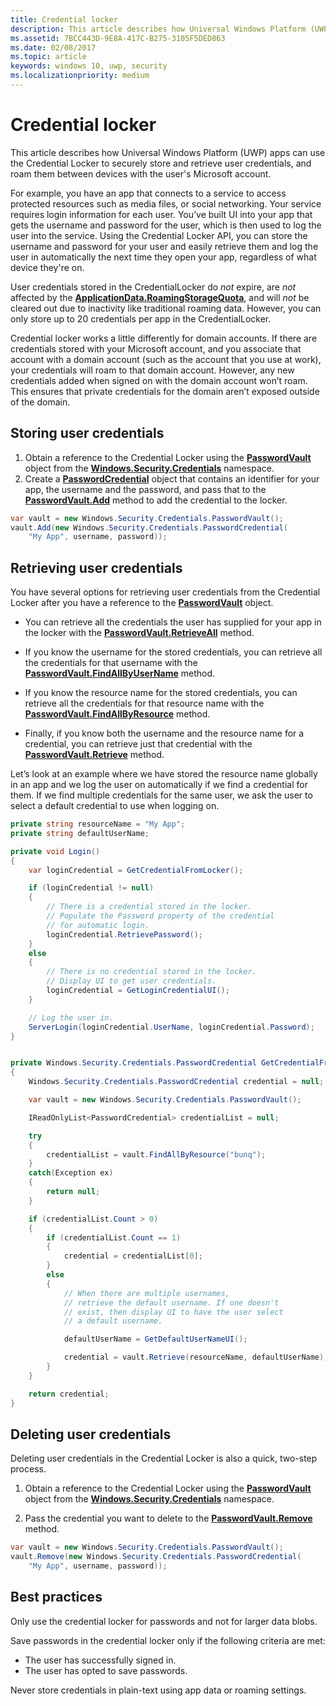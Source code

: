 ```yaml
---
title: Credential locker
description: This article describes how Universal Windows Platform (UWP) apps can use the Credential Locker to securely store and retrieve user credentials, and roam them between devices with the user's Microsoft account.
ms.assetid: 7BCC443D-9E8A-417C-B275-3105F5DED863
ms.date: 02/08/2017
ms.topic: article
keywords: windows 10, uwp, security
ms.localizationpriority: medium
---
```

# Credential locker




This article describes how Universal Windows Platform (UWP) apps can use the Credential Locker to securely store and retrieve user credentials, and roam them between devices with the user's Microsoft account.

For example, you have an app that connects to a service to access protected resources such as media files, or social networking. Your service requires login information for each user. You’ve built UI into your app that gets the username and password for the user, which is then used to log the user into the service. Using the Credential Locker API, you can store the username and password for your user and easily retrieve them and log the user in automatically the next time they open your app, regardless of what device they're on.

User credentials stored in the CredentialLocker do *not* expire, are *not* affected by the [**ApplicationData.RoamingStorageQuota**](/uwp/api/windows.storage.applicationdata.roamingstoragequota), and will *not* be cleared out due to inactivity like traditional roaming data. However, you can only store up to 20 credentials per app in the CredentialLocker.

Credential locker works a little differently for domain accounts. If there are credentials stored with your Microsoft account, and you associate that account with a domain account (such as the account that you use at work), your credentials will roam to that domain account. However, any new credentials added when signed on with the domain account won’t roam. This ensures that private credentials for the domain aren’t exposed outside of the domain.

## Storing user credentials


1.  Obtain a reference to the Credential Locker using the [**PasswordVault**](/uwp/api/Windows.Security.Credentials.PasswordVault) object from the [**Windows.Security.Credentials**](/uwp/api/Windows.Security.Credentials) namespace.
2.  Create a [**PasswordCredential**](/uwp/api/Windows.Security.Credentials.PasswordCredential) object that contains an identifier for your app, the username and the password, and pass that to the [**PasswordVault.Add**](/uwp/api/windows.security.credentials.passwordvault.add) method to add the credential to the locker.

```cs
var vault = new Windows.Security.Credentials.PasswordVault();
vault.Add(new Windows.Security.Credentials.PasswordCredential(
    "My App", username, password));
```

## Retrieving user credentials


You have several options for retrieving user credentials from the Credential Locker after you have a reference to the [**PasswordVault**](/uwp/api/Windows.Security.Credentials.PasswordVault) object.

-   You can retrieve all the credentials the user has supplied for your app in the locker with the [**PasswordVault.RetrieveAll**](/uwp/api/windows.security.credentials.passwordvault.retrieveall) method.

-   If you know the username for the stored credentials, you can retrieve all the credentials for that username with the [**PasswordVault.FindAllByUserName**](/uwp/api/windows.security.credentials.passwordvault.findallbyusername) method.

-   If you know the resource name for the stored credentials, you can retrieve all the credentials for that resource name with the [**PasswordVault.FindAllByResource**](/uwp/api/windows.security.credentials.passwordvault.findallbyresource) method.

-   Finally, if you know both the username and the resource name for a credential, you can retrieve just that credential with the [**PasswordVault.Retrieve**](/uwp/api/windows.security.credentials.passwordvault.retrieve) method.

Let’s look at an example where we have stored the resource name globally in an app and we log the user on automatically if we find a credential for them. If we find multiple credentials for the same user, we ask the user to select a default credential to use when logging on.

```cs
private string resourceName = "My App";
private string defaultUserName;

private void Login()
{
    var loginCredential = GetCredentialFromLocker();

    if (loginCredential != null)
    {
        // There is a credential stored in the locker.
        // Populate the Password property of the credential
        // for automatic login.
        loginCredential.RetrievePassword();
    }
    else
    {
        // There is no credential stored in the locker.
        // Display UI to get user credentials.
        loginCredential = GetLoginCredentialUI();
    }

    // Log the user in.
    ServerLogin(loginCredential.UserName, loginCredential.Password);
}


private Windows.Security.Credentials.PasswordCredential GetCredentialFromLocker()
{
    Windows.Security.Credentials.PasswordCredential credential = null;

    var vault = new Windows.Security.Credentials.PasswordVault();

    IReadOnlyList<PasswordCredential> credentialList = null;

    try
    {
        credentialList = vault.FindAllByResource("bunq");
    }
    catch(Exception ex)
    {
        return null;
    }

    if (credentialList.Count > 0)
    {
        if (credentialList.Count == 1)
        {
            credential = credentialList[0];
        }
        else
        {
            // When there are multiple usernames,
            // retrieve the default username. If one doesn't
            // exist, then display UI to have the user select
            // a default username.

            defaultUserName = GetDefaultUserNameUI();

            credential = vault.Retrieve(resourceName, defaultUserName);
        }
    }

    return credential;
}
```

## Deleting user credentials


Deleting user credentials in the Credential Locker is also a quick, two-step process.

1.  Obtain a reference to the Credential Locker using the [**PasswordVault**](/uwp/api/Windows.Security.Credentials.PasswordVault) object from the [**Windows.Security.Credentials**](/uwp/api/Windows.Security.Credentials) namespace.

2.  Pass the credential you want to delete to the [**PasswordVault.Remove**](/uwp/api/windows.security.credentials.passwordvault.remove) method.

```cs
var vault = new Windows.Security.Credentials.PasswordVault();
vault.Remove(new Windows.Security.Credentials.PasswordCredential(
    "My App", username, password));
```

## Best practices


Only use the credential locker for passwords and not for larger data blobs.

Save passwords in the credential locker only if the following criteria are met:

-   The user has successfully signed in.
-   The user has opted to save passwords.

Never store credentials in plain-text using app data or roaming settings.